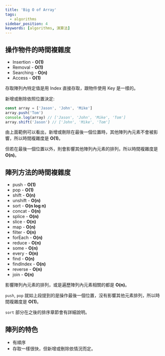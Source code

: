 ```yaml
---
title: 'Big O of Array'
tags:
  - algorithms
sidebar_position: 4
keywords: [algorithms, 演算法]
---
```


## 操作物件的時間複雜度
- Insertion - **O(1)**
- Removal - **O(1)**
- Searching - **O(n)**
- Access - **O(1)**

存取陣列內特定值是用 Index 直接存取，跟物件使用 Key 是一樣的。

新增或刪除依照位置決定:
```js
const array = ['Jason', 'John', 'Mike']
array.push('Tom')
console.log(array) // ['Jason', 'John', 'Mike', 'Tom']
array.shift('Jason') // ['John', 'Mike', 'Tom']
```
由上面範例可以看出，新增或刪除在最後一個位置時，其他陣列內元素不會被影響，所以時間複雜度是 **O(1)**。

但若在最後一個位置以外，則會影響其他陣列內元素的排列，所以時間複雜度是 **O(n)**。

## 陣列方法的時間複雜度
- push - **O(1)**
- pop - **O(1)**
- shift - **O(n)**
- unshift - **O(n)**
- sort - **O(n log n)**
- concat - **O(n)**
- splice - **O(n)**
- slice - **O(n)**
- map - **O(n)**
- filter - **O(n)**
- forEach - **O(n)**
- reduce - **O(n)**
- some - **O(n)**
- every - **O(n)**
- find - **O(n)**
- findIndex - **O(n)**
- reverse - **O(n)**
- join - **O(n)**

影響陣列內元素的排列，或是遍歷陣列內元素相關的都是 **O(n)**。

`push`, `pop` 就如上段提到的是操作最後一個位置，沒有影響其他元素排列，所以時間複雜度是 **O(1)**。

`sort` 部分在之後的排序章節會有詳細說明。

## 陣列的特色
- 有順序
- 存取一樣很快，但新增或刪除依情況而定。
